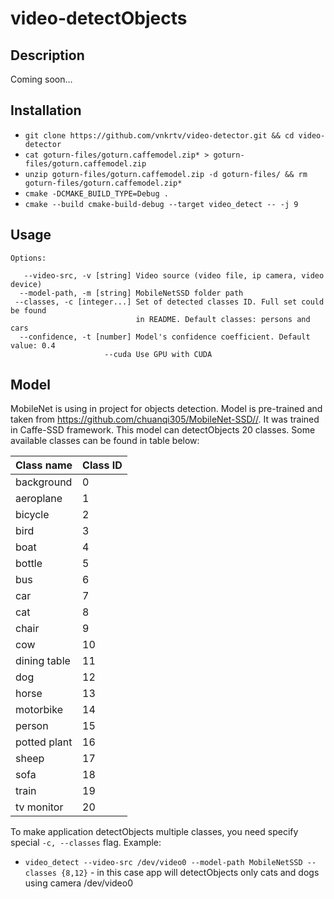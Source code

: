 # video-detectObjects

## Description

Coming soon...

## Installation

- ```git clone https://github.com/vnkrtv/video-detector.git && cd video-detector```
- ```cat goturn-files/goturn.caffemodel.zip* > goturn-files/goturn.caffemodel.zip```
- ```unzip goturn-files/goturn.caffemodel.zip -d goturn-files/ && rm goturn-files/goturn.caffemodel.zip*```
- ```cmake -DCMAKE_BUILD_TYPE=Debug .```
- ```cmake --build cmake-build-debug --target video_detect -- -j 9```

## Usage
```
Options: 

   --video-src, -v [string] Video source (video file, ip camera, video device)  
  --model-path, -m [string] MobileNetSSD folder path  
 --classes, -c [integer...] Set of detected classes ID. Full set could be found 
                            in README. Default classes: persons and cars  
  --confidence, -t [number] Model's confidence coefficient. Default value: 0.4  
                     --cuda Use GPU with CUDA  
```
## Model

MobileNet is using in project for objects detection. Model is pre-trained and taken from https://github.com/chuanqi305/MobileNet-SSD//. It was trained in Caffe-SSD framework. This model can detectObjects 20 classes.
Some available classes can be found in table below: 

| Class name   | Class ID  |
|--------------|----|
| background   | 0  |
| aeroplane    | 1  |
| bicycle      | 2  |
| bird         | 3  |
| boat         | 4  |
| bottle       | 5  |
| bus          | 6  |
| car          | 7  |
| cat          | 8  |
| chair        | 9  |
| cow          | 10 |
| dining table | 11 |
| dog          | 12 |
| horse        | 13 |
| motorbike    | 14 |
| person       | 15 |
| potted plant | 16 |
| sheep        | 17 |
| sofa         | 18 |
| train        | 19 |
| tv monitor   | 20 |

To make application detectObjects multiple classes, you need specify special ```-c, --classes``` flag. Example:
- ```video_detect --video-src /dev/video0 --model-path MobileNetSSD --classes {8,12}``` - in this case app will detectObjects only cats and dogs using camera /dev/video0